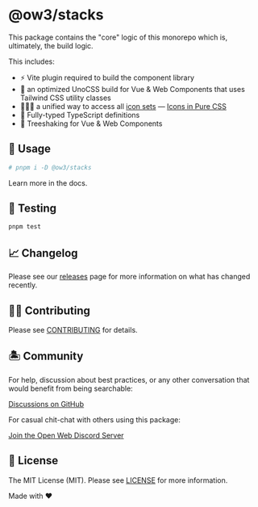 # @ow3/stacks

This package contains the "core" logic of this monorepo which is, ultimately, the build logic.

This includes:

- ⚡️ Vite plugin required to build the component library
- 🎨 an optimized UnoCSS build for Vue & Web Components that uses Tailwind CSS utility classes
- 🧙🏼‍♀️ a unified way to access all [icon sets](https://icon-sets.iconify.design)
 — [Icons in Pure CSS](https://antfu.me/posts/icons-in-pure-css)
- 💬 Fully-typed TypeScript definitions
- 🌳 Treeshaking for Vue & Web Components

## 🤖 Usage

```bash
# pnpm i -D @ow3/stacks
```

Learn more in the docs.

## 🧪 Testing

```bash
pnpm test
```

## 📈 Changelog

Please see our [releases](https://github.com/openwebstacks/vue-components-library-starter/releases) page for more information on what has changed recently.

## 💪🏼 Contributing

Please see [CONTRIBUTING](../../.github/CONTRIBUTING.md) for details.

## 🏝 Community

For help, discussion about best practices, or any other conversation that would benefit from being searchable:

[Discussions on GitHub](https://github.com/openweblabs/web-components-library-starter/discussions)

For casual chit-chat with others using this package:

[Join the Open Web Discord Server](https://discord.ow3.org)

## 📄 License

The MIT License (MIT). Please see [LICENSE](../../LICENSE.md) for more information.

Made with ❤️
